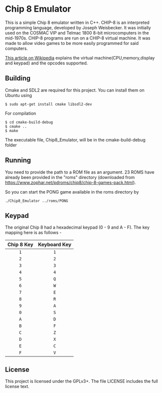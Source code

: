 # Chip 8 Emulator
This is a simple Chip 8 emulator written in C++. CHIP-8 is an interpreted programming language, developed by Joseph Weisbecker. It was initially used on the COSMAC VIP and Telmac 1800 8-bit microcomputers in the mid-1970s. CHIP-8 programs are run on a CHIP-8 virtual machine. It was made to allow video games to be more easily programmed for said computers.

[This article on Wikipedia](https://en.wikipedia.org/wiki/CHIP-8 "CHIP-8") explains the virtual machine(CPU,memory,display and keypad) and the opcodes supported. 


## Building

Cmake and SDL2 are required for this project. You can install them on Ubuntu using 

```
$ sudo apt-get install cmake libsdl2-dev
```


For compilation 

```
$ cd cmake-build-debug
$ cmake ..
$ make
```

The executable file, Chip8_Emulator, will be in the cmake-build-debug folder

## Running

You need to provide the path to a ROM file as an argument. 23 ROMS have already been provided in the "roms" directory (downloaded from https://www.zophar.net/pdroms/chip8/chip-8-games-pack.html).

So you can start the PONG game available in the roms directory by

```
./Chip8_Emulator ../roms/PONG
```

## Keypad

The original Chip 8 had a hexadecimal keypad (0 - 9 and A - F). The key mapping here is as follows - 

| Chip 8 Key | Keyboard Key |
| :--------: | :----------: |
| `1`        | `1`          |
| `2`        | `2`          |
| `3`        | `3`          |
| `4`        | `4`          |
| `5`        | `Q`          |
| `6`        | `W`          |
| `7`        | `E`          |
| `8`        | `R`          |
| `9`        | `A`          |
| `0`        | `S`          |
| `A`        | `D`          |
| `B`        | `F`          |
| `C`        | `Z`          |
| `D`        | `X`          |
| `E`        | `C`          |
| `F`        | `V`          |

## License

This project is licensed under the GPLv3+.
The file LICENSE includes the full license text.

